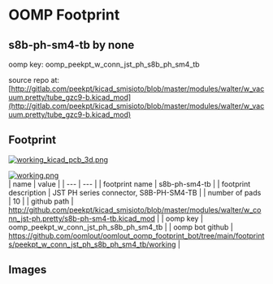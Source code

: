 # OOMP Footprint  
## s8b-ph-sm4-tb  by none  
  
oomp key: oomp_peekpt_w_conn_jst_ph_s8b_ph_sm4_tb  
  
source repo at: [http://gitlab.com/peekpt/kicad_smisioto/blob/master/modules/walter/w_vacuum.pretty/tube_gzc9-b.kicad_mod](http://gitlab.com/peekpt/kicad_smisioto/blob/master/modules/walter/w_vacuum.pretty/tube_gzc9-b.kicad_mod)  
## Footprint  
  
[![working_kicad_pcb_3d.png](working_kicad_pcb_3d_600.png)](working_kicad_pcb_3d.png)  
  
[![working.png](working_600.png)](working.png)  
| name | value | 
| --- | --- | 
| footprint name | s8b-ph-sm4-tb | 
| footprint description | JST PH series connector, S8B-PH-SM4-TB | 
| number of pads | 10 | 
| github path | http://github.com/peekpt/kicad_smisioto/blob/master/modules/walter/w_conn_jst-ph.pretty/s8b-ph-sm4-tb.kicad_mod | 
| oomp key | oomp_peekpt_w_conn_jst_ph_s8b_ph_sm4_tb | 
| oomp bot github | https://github.com/oomlout/oomlout_oomp_footprint_bot/tree/main/footprints/peekpt_w_conn_jst_ph_s8b_ph_sm4_tb/working | 
## Images  

